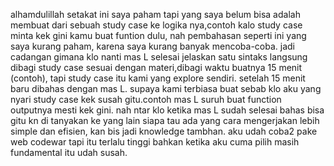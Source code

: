 alhamdulillah setakat ini saya paham tapi yang saya belum bisa adalah membuat dari sebuah study case ke logika nya,contoh kalo study case minta kek gini kamu buat funtion dulu, nah pembahasan seperti ini yang saya kurang paham, karena saya kurang banyak mencoba-coba.
jadi cadangan gimana klo nanti mas L selesai jelaskan satu sintaks langsung dibagi study case sesuai dengan materi,dibagi waktu buatnya 15 menit (contoh), tapi study case itu kami yang explore sendiri. setelah 15 menit baru dibahas dengan mas L. supaya kami terbiasa buat  sebab klo aku yang nyari study case kek susah gitu.contoh mas L suruh buat function outputnya mesti kek gini. nah ntar klo ketika mas L sudah selesai bahas bisa gitu kn di tanyakan ke yang lain siapa tau ada yang cara mengerjakan lebih simple dan efisien, kan bis jadi knowledge tambhan.
aku udah coba2 pake web codewar tapi itu terlalu tinggi bahkan ketika aku cuma pilih masih fundamental itu udah susah. 